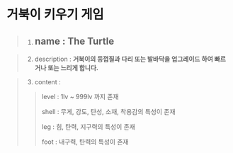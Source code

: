 거북이 키우기 게임
=================

> 1. ## name : **The Turtle**
 
> 2. description : **거북이의 등껍질과 다리 또는 발바닥을 업그레이드 하여 빠르거나 또는 느리게 합니다.**

> 3. content :
>   > level : 1lv ~ 999lv 까지 존재
>   > 
>   > shell : 무게, 강도, 탄성, 소재, 착용감의 특성이 존재
>   > 
>   > leg : 힘, 탄력, 지구력의 특성이 존재
>   > 
>   > foot : 내구력, 탄력의 특성이 존재

